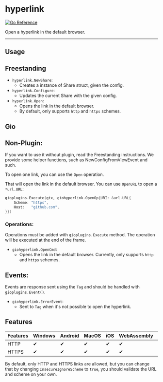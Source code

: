 # hyperlink

[![Go Reference](https://pkg.go.dev/badge/github.com/gio-plugins/gio-plugin/share.svg)](https://pkg.go.dev/github.com/gio-plugins/gio-plugin/share)

Open a hyperlink in the default browser.

--------------

## Usage

## Freestanding

- `hyperlink.NewShare`:
  - Creates a instance of Share struct, given the config.
- `hyperlink.Configure`:
  - Updates the current Share with the given config.
- `hyperlink.Open`:
  - Opens the link in the default browser. 
  - By default, only supports `http` and `https` schemes.

## Gio

## Non-Plugin:

If you want to use it without plugin, read the Freestanding instructions. We provide some helper functions, such as NewConfigFromViewEvent and such.

To open one link, you can use the `Open` operation.

That will open the link in the default browser. You can use `OpenURL` to open a `*url.URL`:

```go
gioplugins.Execute(gtx, giohyperlink.OpenOp{URI: &url.URL{
    Scheme: "https",
    Host:   "github.com",
}})
```

### Operations:

Operations must be added with `gioplugins.Execute` method. The operation will be executed at the end of the frame.

- `giohyperlink.OpenCmd`:
    - Opens the link in the default browser. Currently, only supports `http` and `https` schemes.

## Events:

Events are response sent using the `Tag` and should be handled with `gioplugins.Event()`.

- `giohyperlink.ErrorEvent`:
    - Sent to `Tag` when it's not possible to open the hyperlink.

## Features

| Features | Windows | Android | MacOS | iOS | WebAssembly | FreeBSD |  Linux |
| -- | -- | -- | -- | -- | -- |  -- |  -- |
| HTTP |✔|✔|✔|✔|✔|✔|✔|
| HTTPS |✔|✔|✔|✔|✔|✔|✔|


By default, only HTTP and HTTPS links are allowed, but you can change that by changing `InsecureIgnoreScheme` to `true`,
you should validate the URL and scheme on your own.